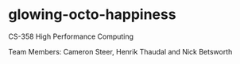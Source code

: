 glowing-octo-happiness
======================

CS-358 High Performance Computing

Team Members: Cameron Steer, Henrik Thaudal and Nick Betsworth
